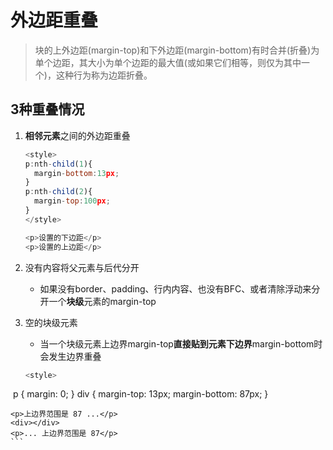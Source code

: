 # 外边距重叠

> 块的上外边距(margin-top)和下外边距(margin-bottom)有时合并(折叠)为单个边距，其大小为单个边距的最大值(或如果它们相等，则仅为其中一个)，这种行为称为边距折叠。

## 3种重叠情况

1. **相邻元素**之间的外边距重叠

    ```javascript
    <style>
    p:nth-child(1){
      margin-bottom:13px;
    }
    p:nth-child(2){
      margin-top:100px;
    }
    </style>

    <p>设置的下边距</p>
    <p>设置的上边距</p>
    ```

2. 没有内容将父元素与后代分开

    - 如果没有border、padding、行内内容、也没有BFC、或者清除浮动来分开一个**块级**元素的margin-top

3. 空的块级元素

    - 当一个块级元素上边界margin-top**直接贴到元素下边界**margin-bottom时会发生边界重叠

    ```javascript
    <style>

​​​​​​    p {
      margin: 0;
    }
    div {
      margin-top: 13px;
      margin-bottom: 87px;
    }
    </style>

    <p>上边界范围是 87 ...</p>
    <div></div>
    <p>... 上边界范围是 87</p>
    ```
